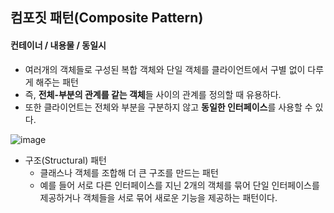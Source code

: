 ## 컴포짓 패턴(Composite Pattern)

#### 컨테이너 / 내용물 / 동일시

- 여러개의 객체들로 구성된 복합 객체와 단일 객체를 클라이언트에서 구별 없이 다루게 해주는 패턴
- 즉, **전체-부분의 관계를 같는 객체**들 사이의 관계를 정의할 때 유용하다.
- 또한 클라이언트는 전체와 부분을 구분하지 않고 **동일한 인터페이스**를 사용할 수 있다.

![image](https://user-images.githubusercontent.com/50781066/209786111-ea2ef8bb-7082-4c72-8da9-f6f94f1dfe15.png)

- 구조(Structural) 패턴
  + 클래스나 객체를 조합해 더 큰 구조를 만드는 패턴
  + 예를 들어 서로 다른 인터페이스를 지닌 2개의 객체를 묶어 단일 인터페이스를 제공하거나 객체들을 서로 묶어 새로운 기능을 제공하는 패턴이다.